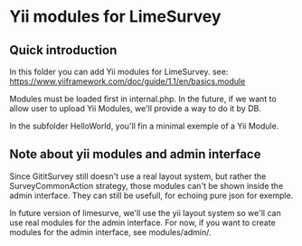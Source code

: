 # Yii modules for LimeSurvey


## Quick introduction
In this folder you can add Yii modules for LimeSurvey.
see: https://www.yiiframework.com/doc/guide/1.1/en/basics.module

Modules must be loaded first in internal.php. In the future, if we want to allow user to upload Yii Modules, we'll provide a way to do it by DB.

In the subfolder HelloWorld, you'll fin a minimal exemple of a Yii Module.

## Note about yii modules and admin interface
Since GititSurvey still doesn't use a real layout system, but rather the SurveyCommonAction strategy, those modules can't be shown inside the admin interface. They can still be usefull, for echoing pure json for exemple.

In future version of limesurve, we'll use the yii layout system so we'll can use real modules for the admin interface. For now, if you want to create modules for the admin interface, see modules/admin/.
